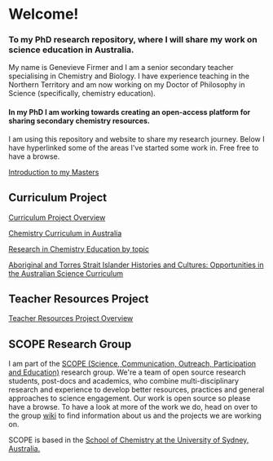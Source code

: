 <h1>Welcome!</h1>

<h3>To my PhD research repository, where I will share my work on science education in Australia.</h3>

My name is Genevieve Firmer and I am a senior secondary teacher specialising in Chemistry and Biology. I have experience teaching in the Northern Territory and am now working on my Doctor of Philosophy in Science (specifically, chemistry education).

<h4>In my PhD I am working towards creating an open-access platform for sharing secondary chemistry resources. </h4>

<p>I am using this repository and website to share my research journey. Below I have hyperlinked some of the areas I've started some work in. Free free to have a browse.</p>

[Introduction to my Masters](https://github.com/alintheopen/SCOPE/issues/8)

<h2>Curriculum Project</h2>

[Curriculum Project Overview](https://github.com/GFirmer/Chemistry-teacher/projects/1)

[Chemistry Curriculum in Australia](https://gfirmer.github.io/Chemistry-teacher/Chemistry-curriculum)

[Research in Chemistry Education by topic](https://gfirmer.github.io/Chemistry-teacher/Research-by-topic)

[Aboriginal and Torres Strait Islander Histories and Cultures: Opportunities in the Australian Science Curriculum](https://gfirmer.github.io/Chemistry-teacher/ATSI-Science)

<h2>Teacher Resources Project</h2>

[Teacher Resources Project Overview](https://github.com/GFirmer/Chemistry-teacher/projects/2)

<h2>SCOPE Research Group</h2>

I am part of the [SCOPE (Science, Communication, Outreach, Participation and Education)](https://github.com/alintheopen/SCOPE) research group. We're a team of open source research students, post-docs and academics, who combine multi-disciplinary research and experience to develop better resources, practices and general approaches to science engagement. Our work is open source so please have a browse. To have a look at more of the work we do, head on over to the group [wiki](https://github.com/alintheopen/SCOPE/wiki) to find information about us and the projects we are working on.

SCOPE is based in the [School of Chemistry at the University of Sydney, Australia.](https://www.sydney.edu.au/science/schools/school-of-chemistry.html)

